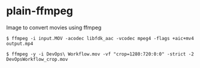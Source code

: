 # plain-ffmpeg
Image to convert movies using ffmpeg

```
$ ffmpeg -i input.MOV -acodec libfdk_aac -vcodec mpeg4 -flags +aic+mv4 output.mp4
```

```
$ ffmpeg -y -i DevOps\ Workflow.mov -vf "crop=1280:720:0:0" -strict -2 DevOpsWorkflow_crop.mov
```
